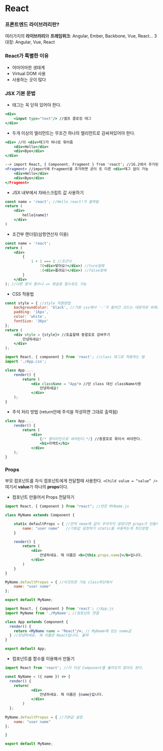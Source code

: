 # React

### 프론트엔드 라이브러리란?
여러가지의 **라이브러리**와 **프레임위크**: Angular, Ember, Backbone, Vue, React…
3대장: Angular, Vue, React


### React가 특별한 이유
-   어마어마한 생태계
-   Virtual DOM 사용
-   사용하는 곳이 많다


### JSX 기본 문법
-   태그는 꼭 닫혀 있어야 한다.
```jsx
<div>
	<input type="text"/> //셀프 클로징 태그
</div>
```

-   두개 이상의 엘리먼트는 무조건 하나의 엘리먼트로 감싸져있어야 한다.
```jsx
<div> //이 <div>태그가 하나로 묶어줌
	<div>Hello</div>
	<div>Bye</div>
</div>

--> import React, { Component, Fragment } from 'react'; //16.2에서 추가된 기능
<Fragment> //import에 Fragment을 추가하면 굳이 또 다른 <div>태그 없이 가능
	<div>Hello</div>
	<div>Bye</div>
</Fragment>
```

-   JSX 내부에서 자바스크립트 값 사용하기
```jsx
const name = 'react'; //Hello react!가 출력됨
return (
	<div>
		hello{name}!
	</div>
) 
```

-   조건부 랜더링(삼항연산자 이용)
```jsx
const name = 'react'; 
return (
	<div>
		{
			1 + 1 === 2 //조건식
				?(<div>맞아요!</div>) //ture일때
				:(<div>틀려요!</div>) //false일때
		}
	</div>
); //다른 방식 함수나 => 화살표 함수로도 가능
```

-   CSS 적용법
```jsx
const style = { //style 적용방법
	backgroundColor: 'black', //기본 css에서 '-'가 들어간 코드는 대문자로 바꿔준다.
	padding: '16px',
	color: 'white',
	fontSize: '36px'
};
return (
	<div style = {style}> //호출할때 중괄호로 감싸주기
		안녕하세요!
	</div>
);
```

```jsx
import React, { component } from 'react'; //class 태그로 적용하는 법 
import './App.css';

class App....
	render() {
		return (
			<div className = "App"> //단 class 대신 className사용
				안녕하세요!
			</div>
	);
}

```

-   주석 처리 방법 (return안에 주석을 작성하면 그대로 출력됨)
```jsx
class App....
	render() {
		return (
			<div>
				{/* 멀티라인으로 써야된다.*/} //중괄호로 묶어서 써야한다.
				<h1>리액트</h1>
			</div>
	);
}
```


### Props
부모 컴포넌트를 자식 컴포넌트에게 전달할때 사용한다.
`<Child value = “value” />` 여기서 **value**가 하나의 **props**이다.

-   컴포넌트 만들어서 Props 전달하기
```jsx
import React, { Component } from "react"; //만든 MYName.js

class MyName extends Component {

    static defaultProps = { //만약 nmae에 값이 주어지지 않았다면 props가 안들어 갈때
        name: "user name"   //기본값 설정하기 static을 사용하는게 최신문법
    }

    render() {
        return (
            <div>
                안녕하세요. 제 이름은 <b>{this.props.name}</b>입니다.
            </div>
        )
    }
}

MyName.defaultPropws = { //이것또한 가능 class하단에서
    name: "user name"
};

export default MyName;
```

```jsx
import React, { Component } from 'react'; //App.js
import MyName from './MyName'; //컴포넌트 연결

class App extends Component {
  render() {
    return <MyName name = "React"/>; // MyName에 있는 name값
  } //안녕하세요. 제 이름은 React입니다. 출력
}

export default App;
```

-   컴포넌트를 함수를 이용해서 만들기
```jsx
import React from 'react'; //더 이상 Component를 불러오지 않아도 된다.

const NyName = ({ name }) => {
  render() {
    return(
			<div>
				안녕하세요. 제 이름은 {name}입니다.
			</div>
		)
  };
	
MyName.defaultPropws = { //기본값 설정
    name: "user name"
};

}

export default MyName;
```